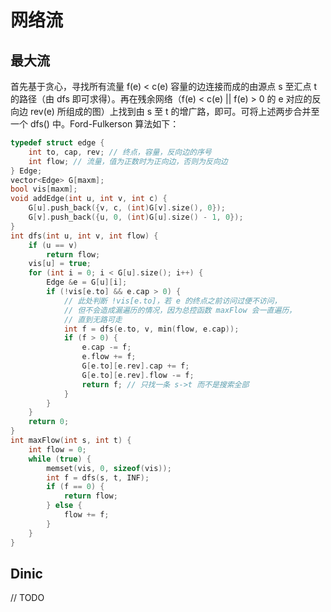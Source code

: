 # 网络流

## 最大流

首先基于贪心，寻找所有流量 f(e) < c(e) 容量的边连接而成的由源点 s 至汇点 t 的路径（由 dfs 即可求得）。再在残余网络（f(e) < c(e) || f(e) > 0 的 e 对应的反向边 rev(e) 所组成的图）上找到由 s 至 t 的增广路，即可。可将上述两步合并至一个 dfs() 中。Ford-Fulkerson 算法如下：

```C++ {.lang-type-C++}
typedef struct edge {
    int to, cap, rev; // 终点，容量，反向边的序号
    int flow; // 流量，值为正数时为正向边，否则为反向边
} Edge;
vector<Edge> G[maxm];
bool vis[maxm];
void addEdge(int u, int v, int c) {
    G[u].push_back({v, c, (int)G[v].size(), 0});
    G[v].push_back({u, 0, (int)G[u].size() - 1, 0});
}
int dfs(int u, int v, int flow) {
    if (u == v)
        return flow;
    vis[u] = true;
    for (int i = 0; i < G[u].size(); i++) {
        Edge &e = G[u][i];
        if (!vis[e.to] && e.cap > 0) {
            // 此处判断 !vis[e.to]，若 e 的终点之前访问过便不访问，
            // 但不会造成漏遍历的情况，因为总控函数 maxFlow 会一直遍历，
            // 直到无路可走
            int f = dfs(e.to, v, min(flow, e.cap));
            if (f > 0) {
                e.cap -= f;
                e.flow += f;
                G[e.to][e.rev].cap += f;
                G[e.to][e.rev].flow -= f;
                return f; // 只找一条 s->t 而不是搜索全部
            }
        }
    }
    return 0;
}
int maxFlow(int s, int t) {
    int flow = 0;
    while (true) {
        memset(vis, 0, sizeof(vis));
        int f = dfs(s, t, INF);
        if (f == 0) {
            return flow;
        } else {
            flow += f;
        }
    }
}
```

## Dinic

// TODO